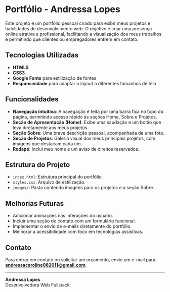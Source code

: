 # Portfólio - Andressa Lopes

Este projeto é um portfólio pessoal criado para exibir meus projetos e habilidades de desenvolvimento web. O objetivo é criar uma presença online atrativa e profissional, facilitando a visualização dos meus trabalhos e permitindo que clientes ou empregadores entrem em contato.

## Tecnologias Utilizadas

- **HTML5**
- **CSS3**
- **Google Fonts** para estilização de fontes
- **Responsividade** para adaptar o layout a diferentes tamanhos de tela

## Funcionalidades

- **Navegação intuitiva**: A navegação é feita por uma barra fixa no topo da página, permitindo acesso rápido às seções Home, Sobre e Projetos.
- **Seção de Apresentação (Home)**: Exibe uma saudação e um botão que leva diretamente aos meus projetos.
- **Seção Sobre**: Uma breve descrição pessoal, acompanhada de uma foto.
- **Seção de Projetos**: Galeria visual dos meus principais projetos, com imagens que destacam cada um.
- **Rodapé**: Inclui meu nome e um aviso de direitos reservados.

## Estrutura do Projeto

- `index.html`: Estrutura principal do portfólio.
- `styles.css`: Arquivo de estilização.
- `images/`: Pasta contendo imagens para os projetos e a seção Sobre.

## Melhorias Futuras

- Adicionar animações nas interações do usuário.
- Incluir uma seção de contato com um formulário funcional.
- Implementar o envio de e-mails diretamente do portfólio.
- Melhorar a acessibilidade com foco em tecnologias assistivas.

## Contato

Para entrar em contato ou solicitar um orçamento, envie um e-mail para: **andressacaroline082011@gmail.com**.

---

**Andressa Lopes**  
Desenvolvedora Web Fullstack
